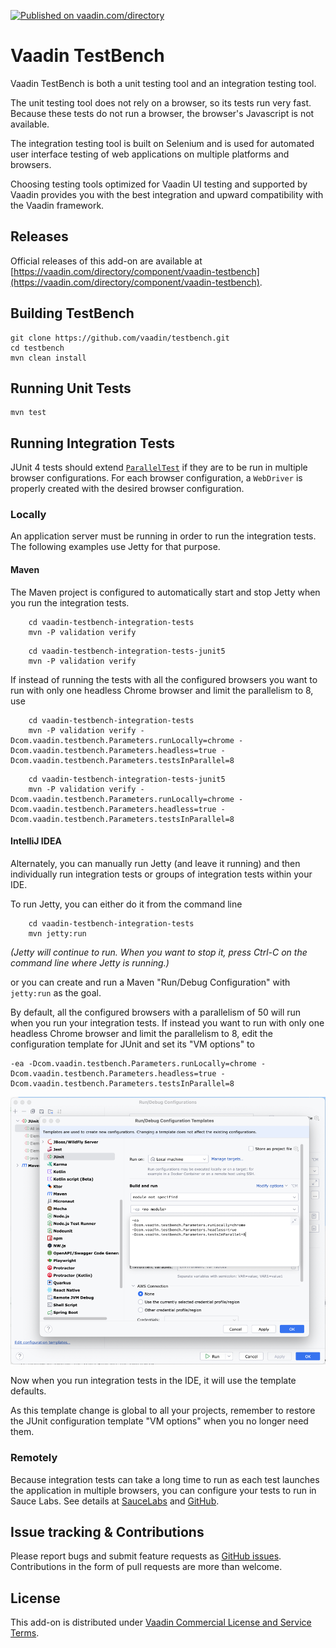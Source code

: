 [![Published on vaadin.com/directory](https://img.shields.io/vaadin-directory/status/vaadin-testbench.svg)](https://vaadin.com/directory/component/vaadin-testbench)

# Vaadin TestBench

Vaadin TestBench is both a unit testing tool and an integration testing tool.

The unit testing tool does not rely on a browser, so its tests run very fast. Because these tests do not run a browser, the browser's Javascript is not available.

The integration testing tool is built on Selenium and is used for automated user interface testing of web applications on multiple platforms and browsers.

Choosing testing tools optimized for Vaadin UI testing and supported by Vaadin provides you with the best integration and upward compatibility with the Vaadin framework. 

## Releases

Official releases of this add-on are available at
[https://vaadin.com/directory/component/vaadin-testbench](https://vaadin.com/directory/component/vaadin-testbench).

## Building TestBench

    git clone https://github.com/vaadin/testbench.git
    cd testbench
    mvn clean install

## Running Unit Tests

    mvn test

## Running Integration Tests

JUnit 4 tests should extend [`ParallelTest`](vaadin-testbench-core/src/main/java/com/vaadin/testbench/parallel/ParallelTest.java) if they are to be run in multiple browser configurations. For each browser configuration, a `WebDriver` is properly created with the desired browser configuration.


### Locally

An application server must be running in order to run the integration tests. The following examples use Jetty for that purpose.

#### Maven

The Maven project is configured to automatically start and stop Jetty when you run the integration tests.

```
    cd vaadin-testbench-integration-tests
    mvn -P validation verify
```
```
    cd vaadin-testbench-integration-tests-junit5
    mvn -P validation verify
```

If instead of running the tests with all the configured browsers you want to run with only one headless Chrome browser and limit the parallelism to 8, use

```
    cd vaadin-testbench-integration-tests
    mvn -P validation verify -Dcom.vaadin.testbench.Parameters.runLocally=chrome -Dcom.vaadin.testbench.Parameters.headless=true -Dcom.vaadin.testbench.Parameters.testsInParallel=8
```
```
    cd vaadin-testbench-integration-tests-junit5
    mvn -P validation verify -Dcom.vaadin.testbench.Parameters.runLocally=chrome -Dcom.vaadin.testbench.Parameters.headless=true -Dcom.vaadin.testbench.Parameters.testsInParallel=8
```

#### IntelliJ IDEA

Alternately, you can manually run Jetty (and leave it running) and then individually run integration tests or groups of integration tests within your IDE.

To run Jetty, you can either do it from the command line

```
    cd vaadin-testbench-integration-tests
    mvn jetty:run
```
*(Jetty will continue to run. When you want to stop it, press Ctrl-C on the command line where Jetty is running.)*

or you can create and run a Maven "Run/Debug Configuration" with `jetty:run` as the goal.

By default, all the configured browsers with a parallelism of 50 will run when you run your integration tests. If instead you want to run with only one headless Chrome browser and limit the parallelism to 8, edit the configuration template for JUnit and set its "VM options" to

```
-ea -Dcom.vaadin.testbench.Parameters.runLocally=chrome -Dcom.vaadin.testbench.Parameters.headless=true -Dcom.vaadin.testbench.Parameters.testsInParallel=8
```

![JUnit Configuration Template](README.resources/JUnit-Configuration-Template.png)

Now when you run integration tests in the IDE, it will use the template defaults.

As this template change is global to all your projects, remember to restore the JUnit configuration template "VM options" when you no longer need them.

### Remotely

Because integration tests can take a long time to run as each test launches the application in multiple browsers, you can configure your tests to run in Sauce Labs. See details at [SauceLabs](https://wiki.saucelabs.com) and [GitHub](https://github.com/vaadin/testbench-demo).

## Issue tracking & Contributions

Please report bugs and submit feature requests as [GitHub issues](https://github.com/vaadin/testbench/issues). Contributions in the form of pull requests are more than welcome.

## License

This add-on is distributed under [Vaadin Commercial License and Service Terms](https://vaadin.com/commercial-license-and-service-terms).

